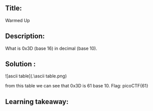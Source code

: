 ## Title:

Warmed Up

## Description:

What is 0x3D (base 16) in decimal (base 10).

## Solution :

![ascii table](.\ascii table.png)

from this table we can see that 0x3D is 61 base 10. Flag: picoCTF{61}

## Learning takeaway: